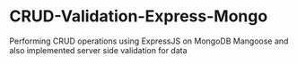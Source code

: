 # CRUD-Validation-Express-Mongo
Performing CRUD operations using ExpressJS on MongoDB Mangoose and also implemented server side validation for data
